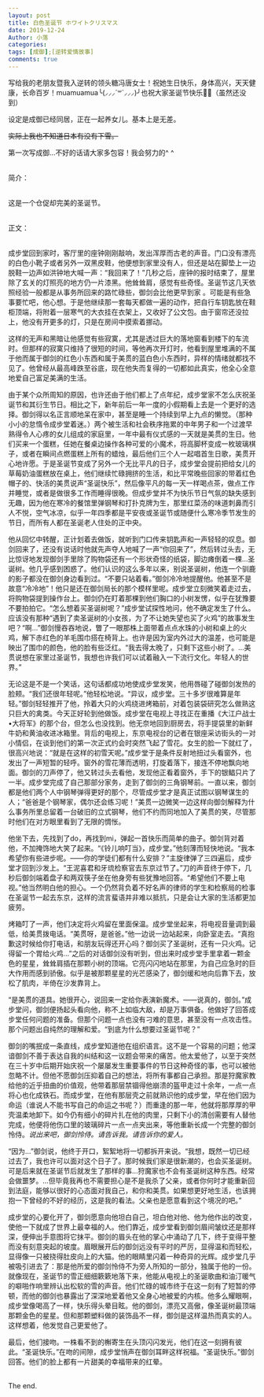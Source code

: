 ```yaml
---
layout: post
title: 白色圣诞节 ホワイトクリスマス
date: 2019-12-24
Author: 小落
categories:
tags: [成御];[逆转爱情故事]
comments: true
---
```



写给我的老朋友暨我入逆转的领头糖冯唐女士！祝她生日快乐，身体高兴，天天健康，长命百岁！muamuamua╰(⸝⸝⸝´꒳`⸝⸝⸝)╯也祝大家圣诞节快乐🎄🎄（虽然还没到）<br>

设定是成御已经同居，正在一起养女儿。基本上是无差。<br>

~~实际上我也不知道日本有没有下雪。~~<br>

第一次写成御…不好的话请大家多包容！我会努力的^ ^<br><br>



简介：<br><br>



这是一个仓促却完美的圣诞节。<br><br>


正文：<br><br>



成步堂回到家时，客厅里的座钟刚刚敲响，发出浑厚而古老的声音。门口没有漂亮的白色小靴子或者另外一双黑皮鞋，他便想到家里没有人，但还是站在脚垫上一边脱鞋一边声如洪钟地大喊一声：“我回来了！”几秒之后，座钟的报时结束了，屋里除了玄关的灯照亮的地方仍一片漆黑。他耸耸肩，感觉有些奇怪。圣诞节这几天依照经验一般都是从事务所回来的路忙碌些，御剑会比他更早到家 。可能是有些急事要忙吧，他心想。于是他继续那一套每天都做一遍的动作，把自行车钥匙放在鞋柜顶端，将附着一层寒气的大衣挂在衣架上，又收好了公文包。由于窗帘还没拉上，他没有开更多的灯，只是在房间中摸索着挪动。<br>



这样的无声和黑暗让他感觉有些寂寞，尤其是透过巨大的落地窗看到楼下的车流时。但那样的寂寞只维持了很短的时间，等他再次开灯时，他看到屋里堆满的不属于他而属于御剑的红色小东西和属于美贯的蓝白色小东西时，异样的情绪就都找不见了。他曾经从最高峰跌至谷底，现在他失而复得的一切都如此真实，他全心全意地爱自己富足美满的生活。<br>



由于某个众所周知的原因，也许还由于他们都上了点年纪，成步堂家不怎么庆祝圣诞节和其衍生节日。相比之下，新年前后一年一度的小假期看上去是一个更好的选择。御剑得以名正言顺地呆在家中，甚至是睡一个持续到早上九点的懒觉。（那种小小的怠惰令成步堂着迷。）两个被生活和社会秩序拖累的中年男子和一个过渡早熟得令人心疼的女儿组成的家庭里，一年中最有仪式感的一天就是美贯的生日。他们买来一个蛋糕，任她在餐桌边操作各种可爱的小魔术，将高脚杯变成一枚玻璃棋子，或者在瞬间点燃蛋糕上所有的蜡烛，最后他们三个人一起唱首生日歌，美贯开心地许愿。于是圣诞节变成了另外一个无比平凡的日子，成步堂会提前把给女儿的草莓奶油蛋糕放在桌上，他们继续忙碌拥挤的生活，和比平常晚些回家的带着红色帽子的、快活的美贯说声“圣诞快乐”，然后像平凡的每一天一样喝点茶，做点工作并睡觉，或者是做很多工作而睡得很晚。但成步堂并不为快乐节日气氛的缺失感到无趣，因为他在寒冷的餐馆里弹钢琴和打扑克牌为生，那里红菜汤的味道刺鼻而引人不悦，空气冰凉，似乎一年四季都是平安夜或圣诞节或随便什么寒冷季节发生的节日，而所有人都在圣诞老人住处的正中央。<br>



他从回忆中转醒，正计划着去做饭，就听到门口传来钥匙声和一声轻轻的叹息。御剑回来了，还没有说话时他就先声夺人地喊了一声“你回来了”，然后转过头去，无比惊讶地发现御剑手里除了购物袋还有一个形状奇怪的纸袋，脚边瘫倒着一棵…圣诞树。他几乎感到困惑了。他们认识的这么多年以来，别说圣诞树，他连一个驯鹿的影子都没在御剑身边看到过。“不要只站着看。”御剑冷冷地提醒他。他甚至不是故意“冷冷地”！他只是还在御剑局长的那个模样里呢。成步堂立刻微笑着走过去，将购物袋提到操作台上。御剑仍在盯着那棵到他们胸口的小树发愣，似乎在犹豫要不要拍拍它。“怎么想着买圣诞树呢？”成步堂试探性地问，他不确定发生了什么。应该没有那种“遇到了卖圣诞树的小女孩，为了不让她失望也买了火鸡”的故事发生吧？“啊…”御剑慢吞吞地说，瞥了一眼那株上面带着点点水珠的小树和桌上的火鸡，解下赤红色的羊毛围巾搭在椅背上。也许是因为室内外过大的温差，也可能是映出了围巾的颜色，他的脸有些泛红。“我去得太晚了，只剩下这些小树了。…美贯说想在家里过圣诞节，我想也许我们可以试着融入一下流行文化。年轻人的世界。”<br>



无论这是不是一个笑话，这句话都成功地使成步堂发笑，他用唇碰了碰御剑发热的脸颊。“我们还很年轻呢。”他轻松地说。“异议，成步堂。三十多岁很难算是年轻。”御剑轻轻推开了他，拎着大只的火鸡绕进烤箱前，对着包装袋研究怎么做熟这只巨大的禽类。今天正好轮到他做饭。成步堂在电视上寻找正在重播《大江户战士•大将军》的那个台，但怎么也没找到。他无奈地回到厨房去，将手提袋里的新鲜牛奶和黄油收进冰箱里。背后的电视上，东京电视台的记者在银座采访街头的一对小情侣，在谈到他们的第一次正式约会时突然飞起了雪花。女生的脸一下就红了，很高兴地说：“就是在这样的初雪天呢。”成步堂于是条件反射地扭过头看窗外，也发出了一声短暂的轻呼。窗外的雪花薄而透明，打旋着落下，接连不停地飘向地面。御剑的刀声停了，他又转过头去看他，发现他正看着窗外，手下的银鲳只片了一半。成步堂完成了自己那部分家务，走到了御剑的三角钢琴前。一直以来，御剑都是他们两个人中钢琴弹得更好的那个，尽管成步堂才是真正试图以钢琴谋生的人；“爸爸是个钢琴家，偶尔还会练习呢！”美贯一边微笑一边这样向御剑解释为什么事务所里总留着一台破旧的立式钢琴，他们不约而同地加入了美贯的笑，尽管那时他们在对方眼里看到了无限的惆怅。<br>



他坐下去，先找到了do，再找到mi，弹起一首快乐而简单的曲子。御剑背对着他，不加掩饰地大笑了起来。“《铃儿响叮当》，成步堂。”他刻薄而轻快地说。“我本希望你有些进步呢。——你的学徒们都有什么安排？”主旋律弹了三四遍后，成步堂才回到沙发上。“王泥喜君和牙琉检察官去东京过节了。”刀的声音终于停下，几秒后御剑端着盘子和两双筷子坐在他身旁有些犹豫地回答。“希望他们不要上电视。”他当然明白他的担心。一个仍然背负着不好名声的律师的学生和检察局的检事在圣诞节一起去东京，这样的流言蜚语并非难以抵抗，只是会让大家的生活都更加疲劳。<br>



烤箱叮了一声，他们决定将火鸡留在里面保温。成步堂坐起来，将电视音量调到最低，给美贯拨电话。“美贯呀，是爸爸。”他一边说一边站起来，向卧室走去。“真抱歉这时候给你打电话，和朋友玩得还开心吗？御剑买了圣诞树，还有一只火鸡。记得留一个胃给火鸡…”之后的对话御剑没有听到，但出来时成步堂手里拿着一颗金色的星星，耸耸肩插在那颗小树的顶端。它亮闪闪地站在那里，为自己应急时的巨大作用而感到骄傲。似乎是被那颗星星的光芒感染了，御剑缓和地向后靠下去，放松了肌肉，半倚在沙发靠背上。<br>



“是美贯的道具。她很开心，说回来一定给你表演新魔术。——说真的，御剑。”成步堂问，御剑便扬起头看向他，称不上如临大敌，却是万事俱备。他做好了回答成步堂任何问题的准备。但那个问题一点也没有刁难的意思，甚至没有一点攻击性。那个问题出自纯然的理解和爱。“到底为什么想要过圣诞节呢？”<br>



御剑的嘴抿成一条直线，成步堂知道他在组织语言。这不是一个容易的问题；他深谙御剑不善于表达自我的纠结和这一议题会带来的痛苦。他太爱他了，以至于突然在三十岁中后期开始庆祝一个屡屡发生重要事件的节日这种奇怪的事，也可以被他忽略不计。但他不愿御剑压抑着自己的想法，将所有事都自己承担。那是狩魔家教给他的近乎扭曲的价值观，他带着那层禁锢得他崩溃的盔甲走过十余年，一点一点将心也化成铁石。而成步堂，在他有那层壳之前就熟识他的成步堂，早在他们因为命运（谁说人不能书写自己的命运之书呢？）而重逢的那一年，他就将那厚厚的甲壳温柔地卸下。如今仍有细小的碎片扎在他的肉里，只剩下小的清创需要有人替他完成，他便将他伤口里的玻璃碎片一点一点夹出来，等他重新长成一个完整的御剑怜侍。*说出来吧，御剑怜侍。请告诉我。请告诉你的爱人。*<br>



“因为…”御剑说，他终于开口，絮絮地将一切都拆开来说。“我想，既然一切已经过去了，我也许可以面对这个日子了。那时候我们家是很新潮的，也会买圣诞树。可是后来就在圣诞节后就发生了那样的事…狩魔家也不会有圣诞树这种东西。经常会做噩梦。…但毕竟我再也不需要担心是不是我杀了父亲，或者你何时才能重新回到法庭，能够以很好的心态面对我自己，和你和美贯。如果想更好地生活，也该拥抱一下曾经的不好的经历，这是我的看法。父亲也是愿意看到这个境况的吧。”<br>



成步堂的心要化开了，御剑愿意向他坦白自己，坦白他对他、他为他作出的改变，使他一下就成了世界上最幸福的人。他们靠近，成步堂看到御剑眉间皱纹还是那样深，便伸出手意图将它抹平。御剑的眉头在他的掌心中涌动了几下，终于变得平整而没有刻意突起的坡度。眉眼展开后的御剑远没有平时的严厉，显得温和而轻松，显得像一只被挠得肚皮向上的大猫。他的眼睛里闪着一种奇异的光辉。成步堂几乎被吸引进去了：那是他所爱的御剑怜侍不为旁人所知的一部分，独属于他的一份。就像现在，圣诞节的雪正细细簌簌地落下来，他能从电视上的圣诞歌曲和油汀暖气的噼啪作响里辨认出松软的雪的声音。他们忙碌的城市终于在这一刻有了短暂的停顿，而他的御剑也暴露出了深深地爱着他又全身心地被爱的内核。他多么耀眼啊，成步堂像喝高了一样，快乐得头晕目眩。他的御剑，漂亮又高傲，像圣诞树最顶端那颗金色的星星。但和那颗塑料做的装饰品不一样，御剑是这样温热而真实的人。这样想着，他发觉自己更爱他了。<br>



最后，他们接吻。一株看不到的槲寄生在头顶闪闪发光，他们在这一刻拥有彼此。“圣诞快乐。”在吻的间隙，成步堂悄声在御剑耳畔这样祝福。“圣诞快乐。”御剑回答。他们的脸上都有一片甜美的幸福带来的红晕。<br><br>



The end.

